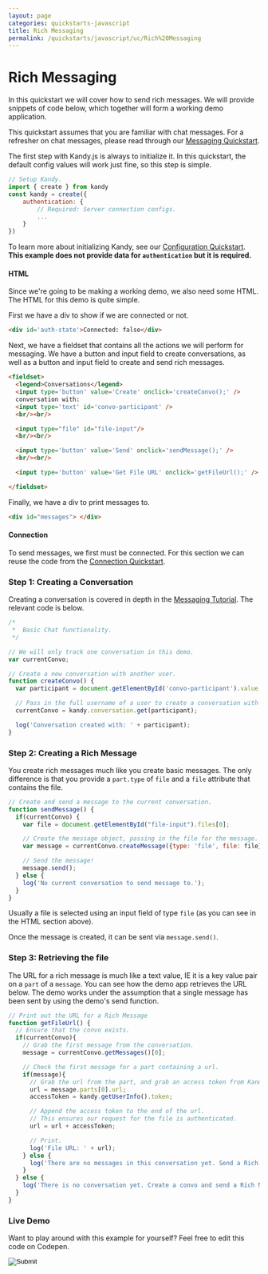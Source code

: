 ```yaml
---
layout: page
categories: quickstarts-javascript
title: Rich Messaging
permalink: /quickstarts/javascript/uc/Rich%20Messaging
---
```


# Rich Messaging

In this quickstart we will cover how to send rich messages. We will provide snippets of code below, which together will form a working demo application.

This quickstart assumes that you are familiar with chat messages. For a refresher on chat messages, please read through our [Messaging Quickstart](Messaging).

The first step with Kandy.js is always to initialize it. In this quickstart, the default config values will work just fine, so this step is simple.

```  javascript
// Setup Kandy.
import { create } from kandy
const kandy = create({
    authentication: {
        // Required: Server connection configs.
        ...
    }
})
```

To learn more about initializing Kandy, see our [Configuration Quickstart](Configurations). __This example does not provide data for `authentication` but it is required.__

#### HTML

Since we're going to be making a working demo, we also need some HTML. The HTML for this demo is quite simple.

First we have a div to show if we are connected or not.

``` html
<div id='auth-state'>Connected: false</div>
```

Next, we have a fieldset that contains all the actions we will perform for messaging. We have a button and input field to create conversations, as well as a button and input field to create and send rich messages.

``` html
<fieldset>
  <legend>Conversations</legend>
  <input type='button' value='Create' onclick='createConvo();' />
  conversation with:
  <input type='text' id='convo-participant' />
  <br/><br/>

  <input type="file" id="file-input"/>
  <br/><br/>

  <input type='button' value='Send' onclick='sendMessage();' />
  <br/><br/>

  <input type='button' value='Get File URL' onclick='getFileUrl();' />

</fieldset>
```

Finally, we have a div to print messages to.

``` html
<div id="messages"> </div>
```

#### Connection

To send messages, we first must be connected. For this section we can reuse the code from the [Connection Quickstart](User%20Connect).

### Step 1: Creating a Conversation

Creating a conversation is covered in depth in the [Messaging Tutorial](Messaging). The relevant code is below.

``` javascript
/*
 *  Basic Chat functionality.
 */

// We will only track one conversation in this demo.
var currentConvo;

// Create a new conversation with another user.
function createConvo() {
  var participant = document.getElementById('convo-participant').value;

  // Pass in the full username of a user to create a conversation with them.
  currentConvo = kandy.conversation.get(participant);

  log('Conversation created with: ' + participant);
}
```

### Step 2: Creating a Rich Message

You create rich messages much like you create basic messages. The only difference is that you provide a `part.type` of `file` and a `file` attribute that contains the file.

``` javascript
// Create and send a message to the current conversation.
function sendMessage() {
  if(currentConvo) {
    var file = document.getElementById("file-input").files[0];

    // Create the message object, passing in the file for the message.
    var message = currentConvo.createMessage({type: 'file', file: file});

    // Send the message!
    message.send();
  } else {
    log('No current conversation to send message to.');
  }
}
```

Usually a file is selected using an input field of type `file` (as you can see in the HTML section above).

Once the message is created, it can be sent via `message.send()`.

### Step 3: Retrieving the file

The URL for a rich message is much like a text value, IE it is a key value pair on a `part` of a `message`. You can see how the demo app retrieves the URL below. The demo works under the assumption that a single message has been sent by using the demo's send function.

``` javascript
// Print out the URL for a Rich Message
function getFileUrl() {
  // Ensure that the convo exists.
  if(currentConvo){
    // Grab the first message from the conversation.
    message = currentConvo.getMessages()[0];

    // Check the first message for a part containing a url.
    if(message){
      // Grab the url from the part, and grab an access token from Kandy.
      url = message.parts[0].url;
      accessToken = kandy.getUserInfo().token;

      // Append the access token to the end of the url.
      // This ensures our request for the file is authenticated.
      url = url + accessToken;

      // Print.
      log('File URL: ' + url);
    } else {
      log('There are no messages in this conversation yet. Send a Rich Message first!');
    }
  } else {
    log('There is no conversation yet. Create a convo and send a Rich Message first!');
  }
}
```

### Live Demo

Want to play around with this example for yourself? Feel free to edit this code on Codepen.



<form action="https://codepen.io/pen/define" method="POST" target="_blank" class="codepen-form"><input type="hidden" name="data" value=' {&quot;js&quot;:&quot;/**\n * Kandy.io Rich Messaging Demo\n */\n\n// Variables for connecting.\nvar username = \&quot;UsernameHere\&quot;;\nvar password = \&quot;PasswordHere\&quot;;\n\n// Setup Kandy.\nconst { create } = Kandy\nconst kandy = create({\n    authentication: {\n        // Required: Server connection configs.\n        ...\n    }\n})\n\n/*\n * Authentication functionality.\n */\n\n// Listen for changes to the auth state.\nkandy.on(&apos;auth:change&apos;, function() {\n  var isConnected = kandy.getConnection().isConnected;\n  document.getElementById(&apos;auth-state&apos;).innerHTML = &apos;Connected: &apos; + isConnected;\n  log(&apos;Connection state changed.&apos;);\n});\n\n// Listen for authentication errors.\nkandy.on(&apos;auth:error&apos;, function(params) {\n  log(&apos;Connect error: &apos; + params.error.message + &apos; (&apos; + params.error.code + &apos;)&apos;);\n});\n\n// Login on page load.\nkandy.connect({\n  username: username,\n  password: password\n});\n\n// Utility function for appending messages to the message div.\nfunction log(message) {\n  document.getElementById(&apos;messages&apos;).innerHTML += &apos;<div>&apos; + message + &apos;</div>&apos;;\n}\n\n/*\n *  Basic Chat functionality.\n */\n\n// We will only track one conversation in this demo.\nvar currentConvo;\n\n// Create a new conversation with another user.\nfunction createConvo() {\n  var participant = document.getElementById(&apos;convo-participant&apos;).value;\n\n  // Pass in the full username of a user to create a conversation with them.\n  currentConvo = kandy.conversation.get(participant);\n\n  log(&apos;Conversation created with: &apos; + participant);\n}\n\n// Create and send a message to the current conversation.\nfunction sendMessage() {\n  if(currentConvo) {\n    var file = document.getElementById(\&quot;file-input\&quot;).files[0];\n\n    // Create the message object, passing in the file for the message.\n    var message = currentConvo.createMessage({type: &apos;file&apos;, file: file});\n\n    // Send the message!\n    message.send();\n  } else {\n    log(&apos;No current conversation to send message to.&apos;);\n  }\n}\n\n// Print out the URL for a Rich Message\nfunction getFileUrl() {\n  // Ensure that the convo exists.\n  if(currentConvo){\n    // Grab the first message from the conversation.\n    message = currentConvo.getMessages()[0];\n\n    // Check the first message for a part containing a url.\n    if(message){\n      // Grab the url from the part, and grab an access token from Kandy.\n      url = message.parts[0].url;\n      accessToken = kandy.getUserInfo().token;\n\n      // Append the access token to the end of the url.\n      // This ensures our request for the file is authenticated.\n      url = url + accessToken;\n\n      // Print.\n      log(&apos;File URL: &apos; + url);\n    } else {\n      log(&apos;There are no messages in this conversation yet. Send a Rich Message first!&apos;);\n    }\n  } else {\n    log(&apos;There is no conversation yet. Create a convo and send a Rich Message first!&apos;);\n  }\n}\n\n/*\n * Listen for new messages sent or received.\n * This event occurs when a new message is added to a conversation.\n */\nkandy.on(&apos;messages:change&apos;, function(params) {\n  log(&apos;New message in conversation with &apos; + params.conversationId);\n});\n\n/*\n * Listen for a change in the list of conversations.\n * In our case, it will occur when we receive a message from a user that\n * we do not have a conversation created with.\n */\nkandy.on(&apos;conversations:change&apos;, function(params) {\n  log(&apos;New conversation with &apos; + params.conversationId);\n\n  if(!currentConvo) {\n    currentConvo = kandy.conversation.get(params.conversationId);\n  }\n});\n\n&quot;,&quot;html&quot;:&quot;<div id=&apos;auth-state&apos;>Connected: false</div>\n\n<fieldset>\n  <legend>Conversations</legend>\n  <input type=&apos;button&apos; value=&apos;Create&apos; onclick=&apos;createConvo();&apos; />\n  conversation with:\n  <input type=&apos;text&apos; id=&apos;convo-participant&apos; />\n  <br/><br/>\n\n  <input type=\&quot;file\&quot; id=\&quot;file-input\&quot;/>\n  <br/><br/>\n\n  <input type=&apos;button&apos; value=&apos;Send&apos; onclick=&apos;sendMessage();&apos; />\n  <br/><br/>\n\n  <input type=&apos;button&apos; value=&apos;Get File URL&apos; onclick=&apos;getFileUrl();&apos; />\n\n</fieldset>\n\n<div id=\&quot;messages\&quot;> </div>\n\n&quot;,&quot;css&quot;:&quot;&quot;,&quot;title&quot;:&quot;Kandy.io Rich Messaging Demo&quot;,&quot;editors&quot;:&quot;101&quot;,&quot;js_external&quot;:&quot;https://cdn.jsdelivr.net/npm/@kandy-io/uc-sdk@78010/dist/kandy.js&quot;} '><input type="image" src="./TryItOn-CodePen.png"></form>